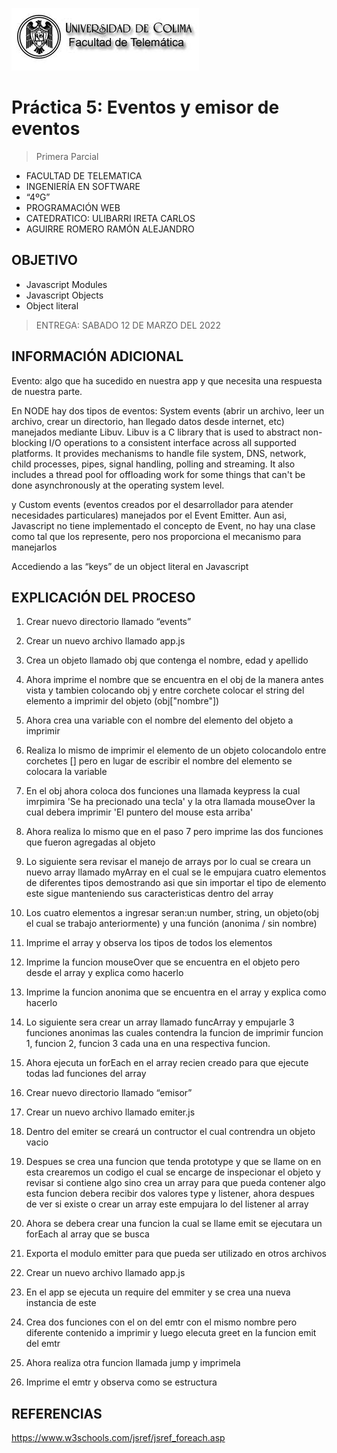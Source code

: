 ![Logo](img/ucol-logo.jpg)

# Práctica 5: Eventos y emisor de eventos

> Primera Parcial

- FACULTAD DE TELEMATICA
- INGENIERÍA EN SOFTWARE
- “4ºG”
- PROGRAMACIÓN WEB
- CATEDRATICO: ULIBARRI IRETA CARLOS
- AGUIRRE ROMERO RAMÓN ALEJANDRO

## OBJETIVO

- Javascript Modules
- Javascript Objects
- Object literal

> ENTREGA: SABADO 12 DE MARZO DEL 2022

## INFORMACIÓN ADICIONAL

Evento: algo que ha sucedido en nuestra app y que necesita una respuesta de nuestra parte.

En NODE hay dos tipos de eventos: System events (abrir un archivo, leer un archivo, crear un directorio, han llegado datos desde internet, etc) manejados mediante Libuv. Libuv is a C library that is used to abstract non-blocking I/O operations to a consistent interface across all supported platforms. It provides mechanisms to handle file system, DNS, network, child processes, pipes, signal handling, polling and streaming. It also includes a thread pool for offloading work for some things that can't be done asynchronously at the operating system level.

y Custom events (eventos creados por el desarrollador para atender necesidades particulares) manejados por el Event Emitter. Aun asi, Javascript no tiene implementado el concepto de Event, no hay una clase como tal que los represente, pero nos proporciona el mecanismo para manejarlos

Accediendo a las “keys” de un object literal en Javascript

## EXPLICACIÓN DEL PROCESO

1. Crear nuevo directorio llamado “events”

2. Crear un nuevo archivo llamado app.js

3. Crea un objeto llamado obj que contenga el nombre, edad y apellido

4. Ahora imprime el nombre que se encuentra en el obj de la manera antes vista y tambien colocando obj y entre corchete colocar el string del elemento a imprimir del objeto (obj["nombre"])

5. Ahora crea una variable con el nombre del elemento del objeto a imprimir

6. Realiza lo mismo de imprimir el elemento de un objeto colocandolo entre corchetes [] pero en lugar de escribir el nombre del elemento se colocara la variable

7. En el obj ahora coloca dos funciones una llamada keypress la cual imrpimira 'Se ha precionado una tecla' y la otra llamada mouseOver la cual debera imprimir 'El puntero del mouse esta arriba'

8. Ahora realiza lo mismo que en el paso 7 pero imprime las dos funciones que fueron agregadas al objeto

9. Lo siguiente sera revisar el manejo de arrays por lo cual se creara un nuevo array llamado myArray en el cual se le empujara cuatro elementos de diferentes tipos demostrando asi que sin importar el tipo de elemento este sigue manteniendo sus caracteristicas dentro del array

10. Los cuatro elementos a ingresar seran:un number, string, un objeto(obj el cual se trabajo anteriormente) y una función (anonima / sin nombre)

11. Imprime el array y observa los tipos de todos los elementos

12. Imprime la funcion mouseOver que se encuentra en el objeto pero desde el array y explica como hacerlo

13. Imprime la funcion anonima que se encuentra en el array y explica como hacerlo

14. Lo siguiente sera crear un array llamado funcArray y empujarle 3 funciones anonimas las cuales contendra la funcion de imprimir funcion 1, funcion 2, funcion 3 cada una en una respectiva funcion.

15. Ahora ejecuta un forEach en el array recien creado para que ejecute todas lad funciones del array

16. Crear nuevo directorio llamado “emisor”

17. Crear un nuevo archivo llamado emiter.js

18. Dentro del emiter se creará un contructor el cual contrendra un objeto vacio

19. Despues se crea una funcion que tenda prototype y que se llame on en esta crearemos un codigo el cual se encarge de inspecionar el objeto y revisar si contiene algo sino crea un array para que pueda contener algo esta funcion debera recibir dos valores type y listener, ahora despues de ver si existe o crear un array este empujara lo del listener al array

20. Ahora se debera crear una funcion la cual se llame emit se ejecutara un forEach al array que se busca

21. Exporta el modulo emitter para que pueda ser utilizado en otros archivos

22. Crear un nuevo archivo llamado app.js

23. En el app se ejecuta un require del emmiter y se crea una nueva instancia de este

24. Crea dos funciones con el on del emtr con el mismo nombre pero diferente contenido a imprimir y luego elecuta greet en la funcion emit del emtr

25. Ahora realiza otra funcion llamada jump y imprimela

26. Imprime el emtr y observa como se estructura

## REFERENCIAS

https://www.w3schools.com/jsref/jsref_foreach.asp
